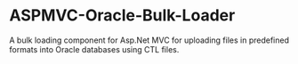 # ASPMVC-Oracle-Bulk-Loader
A bulk loading component for Asp.Net MVC for uploading files in predefined formats into Oracle databases using CTL files. 
